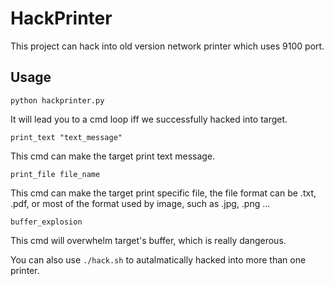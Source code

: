 # HackPrinter

This project can hack into old version network printer which uses 9100 port.

## Usage

`python hackprinter.py`

It will lead you to a cmd loop iff we successfully hacked into target.

`print_text "text_message"`

This cmd can make the target print text message.

`print_file file_name`

This cmd can make the target print specific file, the file format can be .txt, .pdf, or most of the format used by image, such as .jpg, .png ...

`buffer_explosion`

This cmd will overwhelm target's buffer, which is really dangerous.

You can also use `./hack.sh` to autalmatically hacked into more than one printer.
